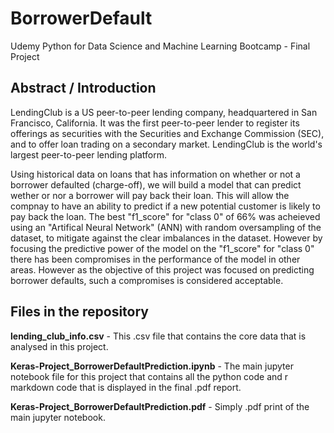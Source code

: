 # BorrowerDefault
Udemy Python for Data Science and Machine Learning Bootcamp - Final Project

## Abstract / Introduction
LendingClub is a US peer-to-peer lending company, headquartered in San Francisco, California. It was the first peer-to-peer lender to register its offerings as securities with the Securities and Exchange Commission (SEC), and to offer loan trading on a secondary market. LendingClub is the world's largest peer-to-peer lending platform.

Using historical data on loans that has information on whether or not a borrower defaulted (charge-off), we will build a model that can predict wether or nor a borrower will pay back their loan. This will allow the compnay to have an ability to predict if a new potential customer is likely to pay back the loan.
The best "f1_score" for "class 0" of 66% was acheieved using an "Artifical Neural Network" (ANN) with random oversampling of the dataset, to mitigate against the clear imbalances in the dataset. However by focusing the predictive power of the model on the "f1_score" for "class 0" there has been compromises in the performance of the model in other areas. However as the objective of this project was focused on predicting borrower defaults, such a compromises is considered acceptable.

## Files in the repository
**lending_club_info.csv** - This .csv file that contains the core data that is analysed in this project.

**Keras-Project_BorrowerDefaultPrediction.ipynb** - The main jupyter notebook file for this project that contains all the python code and r markdown code that is displayed in the final .pdf report.

**Keras-Project_BorrowerDefaultPrediction.pdf** - Simply .pdf print of the main jupyter notebook.


